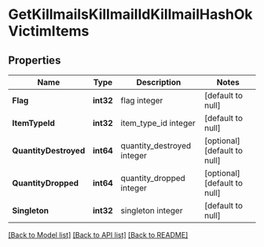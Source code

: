 # GetKillmailsKillmailIdKillmailHashOkVictimItems

## Properties
Name | Type | Description | Notes
------------ | ------------- | ------------- | -------------
**Flag** | **int32** | flag integer | [default to null]
**ItemTypeId** | **int32** | item_type_id integer | [default to null]
**QuantityDestroyed** | **int64** | quantity_destroyed integer | [optional] [default to null]
**QuantityDropped** | **int64** | quantity_dropped integer | [optional] [default to null]
**Singleton** | **int32** | singleton integer | [default to null]

[[Back to Model list]](../README.md#documentation-for-models) [[Back to API list]](../README.md#documentation-for-api-endpoints) [[Back to README]](../README.md)


